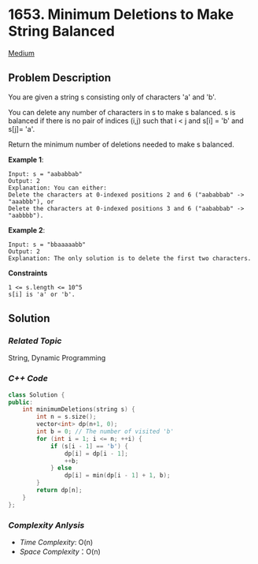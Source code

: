 # 1653. Minimum Deletions to Make String Balanced
[Medium](https://leetcode.com/problems/minimum-deletions-to-make-string-balanced/description/)

## Problem Description

You are given a string s consisting only of characters 'a' and 'b'​​​​.

You can delete any number of characters in s to make s balanced. s is balanced if there is no pair of indices (i,j) such that i < j and s[i] = 'b' and s[j]= 'a'.

Return the minimum number of deletions needed to make s balanced.



**Example 1**:
```
Input: s = "aababbab"
Output: 2
Explanation: You can either:
Delete the characters at 0-indexed positions 2 and 6 ("aababbab" -> "aaabbb"), or
Delete the characters at 0-indexed positions 3 and 6 ("aababbab" -> "aabbbb").
```
**Example 2**:
```
Input: s = "bbaaaaabb"
Output: 2
Explanation: The only solution is to delete the first two characters.
```


**Constraints**
```
1 <= s.length <= 10^5
s[i] is 'a' or 'b'​​.
```

## Solution

### _Related Topic_
   String, Dynamic Programming


### _C++ Code_
```cpp
class Solution {
public:
    int minimumDeletions(string s) {
        int n = s.size();
        vector<int> dp(n+1, 0);
        int b = 0; // The number of visited 'b'
        for (int i = 1; i <= n; ++i) {
            if (s[i - 1] == 'b') {
                dp[i] = dp[i - 1];
                ++b;
            } else
                dp[i] = min(dp[i - 1] + 1, b);
        }
        return dp[n];
    }
};
```

### _Complexity Anlysis_
- _Time Complexity_: O(n)
- _Space Complexity_：O(n)
